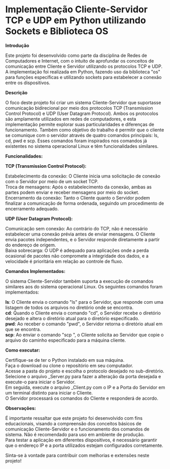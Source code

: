 	
# Implementação Cliente-Servidor TCP e UDP em Python utilizando Sockets e Biblioteca OS

**Introdução**

Este projeto foi desenvolvido como parte da disciplina de Redes de Computadores e Internet, com o intuito de aprofundar os conceitos de comunicação entre Cliente e Servidor utilizando os protocolos TCP e UDP. A implementação foi realizada em Python, fazendo uso da biblioteca "os" para funções específicas e utilizando sockets para estabelecer a conexão entre os dispositivos.

**Descrição**

O foco deste projeto foi criar um sistema Cliente-Servidor que suportasse comunicação bidirecional por meio dos protocolos TCP (Transmission Control Protocol) e UDP (User Datagram Protocol). Ambos os protocolos são amplamente utilizados em redes de computadores, e esta implementação permite explorar suas particularidades e diferenças de funcionamento. Também como objetivo do trabalho é permitir que o cliente se comunique com o servidor através de quatro comandos principais: ls, cd, pwd e scp. Esses comandos foram inspirados nos comandos já existentes no sistema operacional Linux e têm funcionalidades similares.

**Funcionalidades:**

**TCP (Transmission Control Protocol):**

Estabelecimento da conexão: O Cliente inicia uma solicitação de conexão com o Servidor por meio de um socket TCP.   
Troca de mensagens: Após o estabelecimento da conexão, ambas as partes podem enviar e receber mensagens por meio do socket.  
Encerramento da conexão: Tanto o Cliente quanto o Servidor podem finalizar a comunicação de forma ordenada, seguindo um procedimento de encerramento adequado.  

**UDP (User Datagram Protocol):**

Comunicação sem conexão: Ao contrário do TCP, não é necessário estabelecer uma conexão prévia antes de enviar mensagens. O Cliente envia pacotes independentes, e o Servidor responde diretamente a partir do endereço de origem.  
Baixa sobrecarga: O UDP é adequado para aplicações onde a perda ocasional de pacotes não compromete a integridade dos dados, e a velocidade é prioritária em relação ao controle de fluxo.  

**Comandos Implementados:**

O sistema Cliente-Servidor também suporta a execução de comandos similares aos do sistema operacional Linux. Os seguintes comandos foram implementados:

**ls**: O Cliente envia o comando "ls" para o Servidor, que responde com uma listagem de todos os arquivos no diretório onde se encontra.  
**cd**: Quando o Cliente envia o comando "cd", o Servidor recebe o diretório desejado e altera o diretório atual para o diretório especificado.  
**pwd**: Ao receber o comando "pwd", o Servidor retorna o diretório atual em que se encontra.  
**scp**: Ao enviar o comando "scp <caminho-do-arquivo>", o Cliente solicita ao Servidor que copie o arquivo do caminho especificado para a máquina cliente.  


**Como executar:**

Certifique-se de ter o Python instalado em sua máquina.  
Faça o download ou clone o repositório em seu computador.  
Acesse a pasta do projeto e escolha o protocolo desejado no sub-diretório.    
Selecione o arquivo _Server.py para fazer a alteração da porta desejada e execute-o para iniciar o Servidor.  
Em seguida, execute o arquivo _Client.py com o IP e a Porta do Servidor em um terminal distinto para iniciar o Cliente.  
O Servidor processará os comandos do Cliente e responderá de acordo.  

**Observações:**

É importante ressaltar que este projeto foi desenvolvido com fins educacionais, visando a compreensão dos conceitos básicos de comunicação Cliente-Servidor e o funcionamento dos comandos de sistema. Não é recomendado para uso em ambiente de produção.  
Para testar a aplicação em diferentes dispositivos, é necessário garantir que o endereço IP e a porta utilizados estejam configurados corretamente.  

Sinta-se à vontade para contribuir com melhorias e extensões neste projeto!